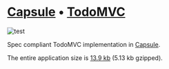 # [Capsule][] • [TodoMVC](http://todomvc.com)

![test](https://github.com/capsidjs/capsule-todomvc/workflows/test/badge.svg)

Spec compliant TodoMVC implementation in [Capsule][].

The entire application size is [13.9 kb](https://github.com/capsidjs/capsule-todomvc/blob/main/docs/src.e50e25ec.js) (5.13 kb gzipped).

[Capsule]: https://github.com/capsidjs/capsule

